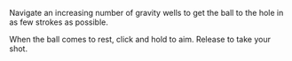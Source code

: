 Navigate an increasing number of gravity wells to get the ball to the hole in as few strokes as possible.

When the ball comes to rest, click and hold to aim. Release to take your shot.